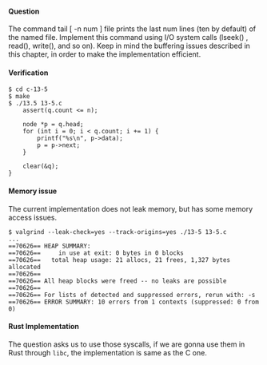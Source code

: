 #### Question

The command tail [ -n num ] file prints the last num lines (ten by default) of 
the named file. Implement this command using I/O system calls (lseek() , read(), 
write(), and so on). Keep in mind the buffering issues described in this chapter, 
in order to make the implementation efficient.

#### Verification

```shell
$ cd c-13-5
$ make
$ ./13.5 13-5.c
    assert(q.count <= n);

    node *p = q.head;
    for (int i = 0; i < q.count; i += 1) {
        printf("%s\n", p->data);
        p = p->next;
    }

    clear(&q);
}
```

#### Memory issue

The current implementation does not leak memory, but has some memory access 
issues.

```shell
$ valgrind --leak-check=yes --track-origins=yes ./13-5 13-5.c
...
==70626== HEAP SUMMARY:
==70626==     in use at exit: 0 bytes in 0 blocks
==70626==   total heap usage: 21 allocs, 21 frees, 1,327 bytes allocated
==70626==
==70626== All heap blocks were freed -- no leaks are possible
==70626==
==70626== For lists of detected and suppressed errors, rerun with: -s
==70626== ERROR SUMMARY: 10 errors from 1 contexts (suppressed: 0 from 0)
```

#### Rust Implementation

The question asks us to use those syscalls, if we are gonna use them in Rust through
`libc`, the implementation is same as the C one.
